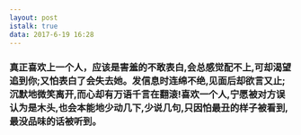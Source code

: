 ```yaml
---
layout: post
istalk: true
data: 2017-6-19 16:28
---
```

### 真正喜欢上一个人，应该是害羞的不敢表白,会总感觉配不上,可却渴望追到你;又怕表白了会失去她。发信息时连绵不绝,见面后却欲言又止;沉默地微笑离开,而心却有万语千言在翻滚!喜欢一个人,宁愿被对方误认为是木头,也会本能地少动几下,少说几句,只因怕最丑的样子被看到,最没品味的话被听到。
